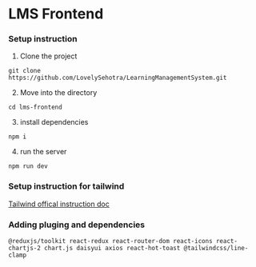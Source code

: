 # LMS Frontend

### Setup instruction

1. Clone the project

```
git clone https://github.com/LovelySehotra/LearningManagementSystem.git
```

2. Move into the directory 

```
cd lms-frontend

```
3. install dependencies

```
npm i

```
4. run the server

```
npm run dev

```
### Setup instruction for tailwind 

[Tailwind offical instruction doc](https://tailwindcss.com/docs/guides/vite)


###  Adding pluging and dependencies

```
@reduxjs/toolkit react-redux react-router-dom react-icons react-chartjs-2 chart.js daisyui axios react-hot-toast @tailwindcss/line-clamp

```
